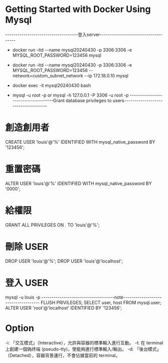 
# Getting Started with Docker Using Mysql
------------------------------------登入server------------------------------------
- docker run -itd --name mysql20240430 -p 3306:3306 -e MYSQL_ROOT_PASSWORD=123456 mysql 



- docker run -itd --name mysql20240430 -p 3306:3306 -e MYSQL_ROOT_PASSWORD=123456 --network=custom_subnet_network --ip 172.18.0.10 mysql

- docker exec -it mysql20240430 bash
- mysql -u root -p or mysql -h 127.0.0.1 -P 3306 -u root -p
------------------------------------Grant database privileges to users------------------------------------
# 創造創用者
CREATE USER 'louis'@'%' IDENTIFIED WITH mysql_native_password BY '123456';
# 重置密碼
ALTER USER 'louis'@'%' IDENTIFIED WITH mysql_native_password BY '0000';

# 給權限
GRANT ALL PRIVILEGES ON *.* TO 'louis'@'%';
# 刪除 USER 
DROP USER 'louis'@'%';
DROP USER 'louis'@'localhost';
# 登入 USER
mysql -u louis -p
------------------------------------note------------------------------------
FLUSH PRIVILEGES;
SELECT user, host FROM mysql.user;
ALTER USER 'root'@'localhost' IDENTIFIED BY '123456';









# Option
-i: 「交互模式」（Interactive），允許與容器的標準輸入進行互動。
-t: 在 terminal 上創建一個偽终端 (pseudo-tty)，使能夠進行標準輸入/輸出。
-d: 「後台模式」（Detached），容器背景運行，不會佔據當前的 terminal。
